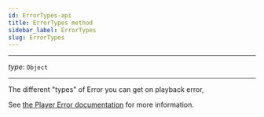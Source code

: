 ```yaml
---
id: ErrorTypes-api
title: ErrorTypes method
sidebar_label: ErrorTypes
slug: ErrorTypes
---
```


---

_type_: `Object`

---

The different "types" of Error you can get on playback error,

See [the Player Error documentation](./../errors.md) for more information.
